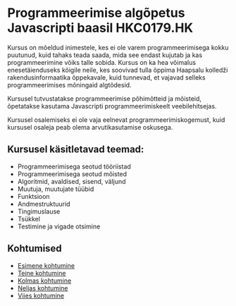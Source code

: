 # Programmeerimise algõpetus Javascripti baasil HKC0179.HK

Kursus on mõeldud inimestele, kes ei ole varem programmeerimisega kokku puutunud, kuid tahaks teada saada, mida see endast kujutab ja kas programmeerimine võiks talle sobida. Kursus on ka hea võimalus enesetäienduseks kõigile neile, kes soovivad tulla õppima Haapsalu kolledži rakendusinformaatika õppekavale, kuid tunnevad, et vajavad selleks programmeerimises mõningaid algtõdesid.

Kursusel tutvustatakse programmeerimise põhimõtteid ja mõisteid, õpetatakse kasutama Javascripti programmeerimiskeelt veebilehitsejas.

Kursusel osalemiseks ei ole vaja eelnevat programmeerimiskogemust, kuid kursusel osaleja peab olema arvutikasutamise oskusega.

## Kursusel käsitletavad teemad:
- Programmeerimisega seotud tööriistad
- Programmeerimisega seotud mõisted
- Algoritmid, avaldised, sisend, väljund
- Muutuja, muutujate tüübid
- Funktsioon
- Andmestruktuurid
- Tingimuslause
- Tsükkel
- Testimine ja vigade otsimine

## Kohtumised
- [Esimene kohtumine](./lessons/loeng_01/about.md)
- [Teine kohtumine](./lessons/loeng_02/about.md)
- [Kolmas kohtumine](./lessons/loeng_03/about.md)
- [Neljas kohtumine](./lessons/loeng_04/about.md)
- [Viies kohtumine](./lessons/loeng_05/about.md)

